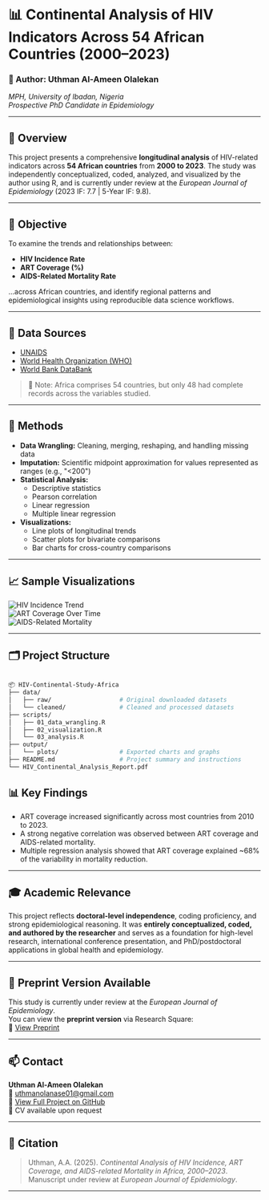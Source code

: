 # 📊 Continental Analysis of HIV Indicators Across 54 African Countries (2000–2023)

### 🧠 Author: Uthman Al-Ameen Olalekan  
*MPH, University of Ibadan, Nigeria*  
*Prospective PhD Candidate in Epidemiology*

---

## 📌 Overview

This project presents a comprehensive **longitudinal analysis** of HIV-related indicators across **54 African countries** from **2000 to 2023**. The study was independently conceptualized, coded, analyzed, and visualized by the author using R, and is currently under review at the *European Journal of Epidemiology* (2023 IF: 7.7 | 5-Year IF: 9.8).

---

## 🧪 Objective

To examine the trends and relationships between:

- **HIV Incidence Rate**
- **ART Coverage (%)**
- **AIDS-Related Mortality Rate**

...across African countries, and identify regional patterns and epidemiological insights using reproducible data science workflows.

---

## 📂 Data Sources

- [UNAIDS](https://aidsinfo.unaids.org/)
- [World Health Organization (WHO)](https://www.who.int/data)
- [World Bank DataBank](https://databank.worldbank.org/)

> 📝 Note: Africa comprises 54 countries, but only 48 had complete records across the variables studied.

---

## 🔧 Methods

- **Data Wrangling:** Cleaning, merging, reshaping, and handling missing data  
- **Imputation:** Scientific midpoint approximation for values represented as ranges (e.g., "<200")  
- **Statistical Analysis:**
  - Descriptive statistics
  - Pearson correlation
  - Linear regression
  - Multiple linear regression  
- **Visualizations:**
  - Line plots of longitudinal trends
  - Scatter plots for bivariate comparisons
  - Bar charts for cross-country comparisons

---

## 📈 Sample Visualizations

<!-- Replace with your uploaded images -->
![HIV Incidence Trend](output/plots/hiv_incidence_trend.png)  
![ART Coverage Over Time](output/plots/art_coverage_trend.png)  
![AIDS-Related Mortality](output/plots/mortality_trend.png)

---

## 🗂️ Project Structure

```bash

📦 HIV-Continental-Study-Africa
├── data/
│   ├── raw/                   # Original downloaded datasets
│   └── cleaned/               # Cleaned and processed datasets
├── scripts/
│   ├── 01_data_wrangling.R
│   ├── 02_visualization.R
│   └── 03_analysis.R
├── output/
│   └── plots/                 # Exported charts and graphs
├── README.md                  # Project summary and instructions
└── HIV_Continental_Analysis_Report.pdf
```

## 📊 Key Findings

- ART coverage increased significantly across most countries from 2010 to 2023.
- A strong negative correlation was observed between ART coverage and AIDS-related mortality.
- Multiple regression analysis showed that ART coverage explained ~68% of the variability in mortality reduction.
---

## 🎓 Academic Relevance

This project reflects **doctoral-level independence**, coding proficiency, and strong epidemiological reasoning. It was **entirely conceptualized, coded, and authored by the researcher** and serves as a foundation for high-level research, international conference presentation, and PhD/postdoctoral applications in global health and epidemiology.

---
## 📄 Preprint Version Available

This study is currently under review at the *European Journal of Epidemiology*.  
You can view the **preprint version** via Research Square:  
🔗 [View Preprint](https://doi.org/your-doi-link)

---
## 📫 Contact

**Uthman Al-Ameen Olalekan**  
📧 uthmanolanase01@gmail.com  
🔗 [View Full Project on GitHub](https://github.com/uthmanolanase/HIV-Continental-Study-Africa)  
🧾 CV available upon request

---

## 🔗 Citation

> Uthman, A.A. (2025). _Continental Analysis of HIV Incidence, ART Coverage, and AIDS-related Mortality in Africa, 2000–2023_. Manuscript under review at *European Journal of Epidemiology*.
---
